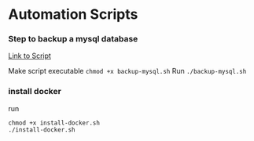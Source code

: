 # Automation Scripts

### Step to backup a mysql database
[Link to Script](./backup-mysql.sh)

Make script executable
```chmod +x backup-mysql.sh```
Run
```./backup-mysql.sh```

### install docker 

run 
```
chmod +x install-docker.sh
./install-docker.sh
```